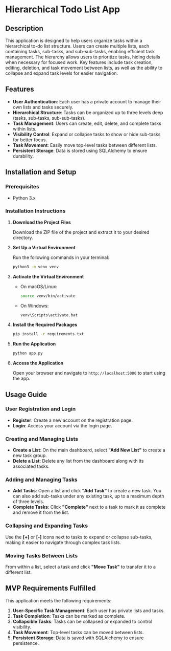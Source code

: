 # Hierarchical Todo List App

## Description

This application is designed to help users organize tasks within a hierarchical to-do list structure. Users can create multiple lists, each containing tasks, sub-tasks, and sub-sub-tasks, enabling efficient task management. The hierarchy allows users to prioritize tasks, hiding details when necessary for focused work. Key features include task creation, editing, deletion, and task movement between lists, as well as the ability to collapse and expand task levels for easier navigation.

## Features

- **User Authentication**: Each user has a private account to manage their own lists and tasks securely.
- **Hierarchical Structure**: Tasks can be organized up to three levels deep (tasks, sub-tasks, sub-sub-tasks).
- **Task Management**: Users can create, edit, delete, and complete tasks within lists.
- **Visibility Control**: Expand or collapse tasks to show or hide sub-tasks for better focus.
- **Task Movement**: Easily move top-level tasks between different lists.
- **Persistent Storage**: Data is stored using SQLAlchemy to ensure durability.

## Installation and Setup

### Prerequisites

- Python 3.x

### Installation Instructions

1. **Download the Project Files**

   Download the ZIP file of the project and extract it to your desired directory.

2. **Set Up a Virtual Environment**

   Run the following commands in your terminal:

   ```bash
   python3 -m venv venv
   ```

3. **Activate the Virtual Environment**

   - On macOS/Linux:
     ```bash
     source venv/bin/activate
     ```
   - On Windows:
     ```cmd
     venv\Scripts\activate.bat
     ```

4. **Install the Required Packages**

   ```bash
   pip install -r requirements.txt
   ```

5. **Run the Application**

   ```bash
   python app.py
   ```

6. **Access the Application**

   Open your browser and navigate to `http://localhost:5000` to start using the app.

## Usage Guide

### User Registration and Login

- **Register**: Create a new account on the registration page.
- **Login**: Access your account via the login page.

### Creating and Managing Lists

- **Create a List**: On the main dashboard, select **"Add New List"** to create a new task group.
- **Delete a List**: Delete any list from the dashboard along with its associated tasks.

### Adding and Managing Tasks

- **Add Tasks**: Open a list and click **"Add Task"** to create a new task. You can also add sub-tasks under any existing task, up to a maximum depth of three levels.
- **Complete Tasks**: Click **"Complete"** next to a task to mark it as complete and remove it from the list.

### Collapsing and Expanding Tasks

Use the **[+]** or **[-]** icons next to tasks to expand or collapse sub-tasks, making it easier to navigate through complex task lists.

### Moving Tasks Between Lists

From within a list, select a task and click **"Move Task"** to transfer it to a different list.

## MVP Requirements Fulfilled

This application meets the following requirements:

1. **User-Specific Task Management**: Each user has private lists and tasks.
2. **Task Completion**: Tasks can be marked as complete.
3. **Collapsible Tasks**: Tasks can be collapsed or expanded to control visibility.
4. **Task Movement**: Top-level tasks can be moved between lists.
5. **Persistent Storage**: Data is saved with SQLAlchemy to ensure persistence.
